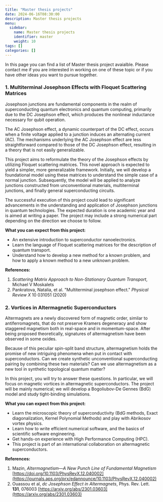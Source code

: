 ```yaml
---
title: "Master thesis projects"
date: 2024-06-16T08:30:00
description: Master thesis projects
menu:
  sidebar:
    name: Master thesis projects
    identifier: master
    weight: 10
tags: []
categories: []
---
```


In this page you can find a list of Master thesis project avaialble.
Please contact me if you are interested in working on one of these topic or if you have other ideas you 
want to pursue together.

### 1. Multiterminal Josephson Effects with Floquet Scattering Matrices

Josephson junctions are fundamental components in the realm of superconducting quantum electronics and quantum computing, primarily due to the DC Josephson effect, which produces the nonlinear inductance necessary for qubit operation.

The AC Josephson effect, a dynamic counterpart of the DC effect, occurs when a finite voltage applied to a junction induces an alternating current (AC). The mechanisms underlying the AC Josephson effect are less straightforward compared to those of the DC Josephson effect, resulting in a theory that is not easily generalizable.

This project aims to reformulate the theory of the Josephson effects by utilizing Floquet scattering matrices. This novel approach is expected to yield a simpler, more generalizable framework. Initially, we will develop a foundational model using these matrices to understand the simple case of a normal junction. Subsequently, the model will be applied to analyze junctions constructed from unconventional materials, multiterminal junctions, and finally general superconducting circuits.

The successful execution of this project could lead to significant advancements in the understanding and application of Josephson junctions in quantum technologies. The expected duration is one academic year and is aimed at writing a paper. The project may include a strong numerical part depending on the direction we choose to follow.

**What you can expect from this project:**

- An extensive introduction to superconductor nanoelectronics.
- Learn the language of Floquet scattering matrices for the description of quantum transport.
- Understand how to develop a new method for a known problem, and how to apply a known method to a new unknown problem.

**References:**

1. *Scattering Matrix Approach to Non-Stationary Quantum Transport*, Michael V Moskalets
2. Pankratova, Natalia, et al. "Multiterminal josephson effect." *Physical Review X* 10 031051 (2020)

### 2. Vortices in Altermagnetic Superconductors

Altermagnets are a newly discovered form of magnetic order, similar to antiferromagnets, that do not preserve Kramers degeneracy and show staggered magnetism both in real-space and in momentum-space. After being proposed theoretically, signatures of altermagnetism have been observed in some oxides.

Because of this peculiar spin-split band structure, altermagnetism holds the promise of new intriguing phenomena when put in contact with superconductors. Can we create synthetic unconventional superconducting pairing by combining these two materials? Can we use altermagnetism as a new tool in synthetic topological quantum matter?

In this project, you will try to answer these questions. In particular, we will focus on magnetic vortices in altermagnetic superconductors. The project will be mainly numerical; we will develop a Bogoliubov-De Gennes (BdG) model and study tight-binding simulations.

**What you can expect from this project:**

- Learn the microscopic theory of superconductivity (BdG methods, Exact diagonalization, Kernel Polynomial Methods) and play with Abrikosov vortex physics.
- Learn how to write efficient numerical software, and the basics of scientific software engineering.
- Get hands-on experience with High Performance Computing (HPC).
- This project is part of an international collaboration on altermagnetic superconductors.

**References:**

1. Mazin, *Altermagnetism—A New Punch Line of Fundamental Magnetism* [https://doi.org/10.1103/PhysRevX.12.040002](https://journals.aps.org/prx/edannounce/10.1103/PhysRevX.12.040002)
2. Ouassou et al, *dc Josephson Effect in Altermagnets*, Phys. Rev. Lett. **131**, 076003 [https://arxiv.org/abs/2301.03603](https://arxiv.org/abs/2301.03603)
